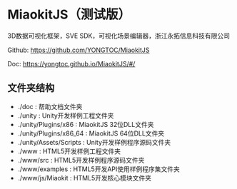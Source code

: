 # MiaokitJS（测试版）
3D数据可视化框架，SVE SDK，可视化场景编辑器，浙江永拓信息科技有限公司

Github: https://github.com/YONGTOC/MiaokitJS

Doc: https://yongtoc.github.io/MiaokitJS/#/

## 文件夹结构
* ./doc                  : 帮助文档文件夹
* ./unity                : Unity开发样例工程文件夹
* ./unity/Plugins/x86    : MiaokitJS 32位DLL文件夹
* ./unity/Plugins/x86_64 : MiaokitJS 64位DLL文件夹
* ./unity/Assets/Scripts : Unity开发样例程序源码文件夹
* ./www                  : HTML5开发样例工程文件夹
* ./www/src              : HTML5开发样例程序源码文件夹
* ./www/examples         : HTML5开发API使用样例程序集文件夹
* ./www/js/Miaokit       : HTML5开发核心模块文件夹
